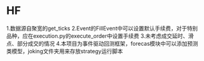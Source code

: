 # HF
1.数据源自聚宽的get_ticks
2.Event的FillEvent中可以设置默认手续费，对于特别品种，应在execution.py的execute_order中设置手续费
3.未考虑成交延时、滑点、部分成交的情况
4.本项目为事件驱动回测框架，forecas模块中可以添加预测类模型，joking文件夹用来存放strategy运行脚本
